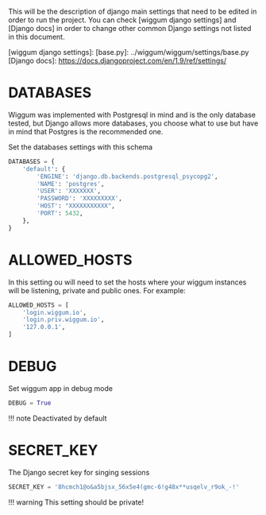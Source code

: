 This will be the description of django main settings that need to be edited
in order to run the project. You can check [wiggum django settings] and [Django docs] in order to change
other common Django settings not listed in this document.

[wiggum django settings]: [base.py]: ../wiggum/wiggum/settings/base.py
[Django docs]: https://docs.djangoproject.com/en/1.9/ref/settings/

# DATABASES
Wiggum was implemented with Postgresql in mind and is the only database tested, but
Django allows more databases, you choose what to use but have in mind that Postgres
is the recommended one.

Set the databases settings with this schema

```python
DATABASES = {
    'default': {
        'ENGINE': 'django.db.backends.postgresql_psycopg2',
        'NAME': 'postgres',
        'USER': 'XXXXXXX',
        'PASSWORD': 'XXXXXXXXX',
        'HOST': "XXXXXXXXXXX",
        'PORT': 5432,
    },
}
```

# ALLOWED_HOSTS
In this setting ou will need to set the hosts where your wiggum instances will be
listening, private and public ones. For example:

```python
ALLOWED_HOSTS = [
    'login.wiggum.io',
    'login.priv.wiggum.io',
    '127.0.0.1',
]
```

# DEBUG
Set wiggum app in debug mode

```python
DEBUG = True
```

!!! note
    Deactivated by default

# SECRET_KEY
The Django secret key for singing sessions

```python
SECRET_KEY = '8hcmch1@o&a5bjsx_56x5e4(gmc-6!g48x**usqelv_r9ok_-!'
```

!!! warning
    This setting should be private!
